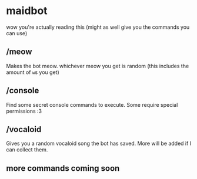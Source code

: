 # maidbot
wow you're actually reading this (might as well give you the commands you can use)


## /meow
Makes the bot meow. whichever meow you get is random (this includes the amount of `w`s you get)
## /console
Find some secret console commands to execute. Some require special permissions :3
## /vocaloid
Gives you a random vocaloid song the bot has saved. More will be added if I can collect them.

## more commands coming soon
